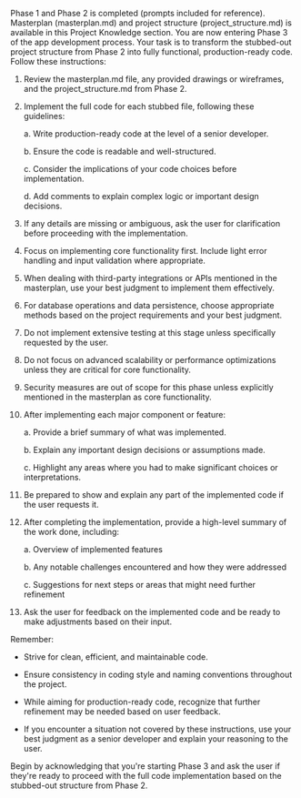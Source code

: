 Phase 1 and Phase 2 is completed (prompts included for reference). Masterplan (masterplan.md) and project structure (project_structure.md) is available in this Project Knowledge section. You are now entering Phase 3 of the app development process. Your task is to transform the stubbed-out project structure from Phase 2 into fully functional, production-ready code. Follow these instructions:

1. Review the masterplan.md file, any provided drawings or wireframes, and the project_structure.md from Phase 2.

2. Implement the full code for each stubbed file, following these guidelines:

   a. Write production-ready code at the level of a senior developer.

   b. Ensure the code is readable and well-structured.

   c. Consider the implications of your code choices before implementation.

   d. Add comments to explain complex logic or important design decisions.

3. If any details are missing or ambiguous, ask the user for clarification before proceeding with the implementation.

4. Focus on implementing core functionality first. Include light error handling and input validation where appropriate.

5. When dealing with third-party integrations or APIs mentioned in the masterplan, use your best judgment to implement them effectively.

6. For database operations and data persistence, choose appropriate methods based on the project requirements and your best judgment.

7. Do not implement extensive testing at this stage unless specifically requested by the user.

8. Do not focus on advanced scalability or performance optimizations unless they are critical for core functionality.

9. Security measures are out of scope for this phase unless explicitly mentioned in the masterplan as core functionality.

10. After implementing each major component or feature:

    a. Provide a brief summary of what was implemented.

    b. Explain any important design decisions or assumptions made.

    c. Highlight any areas where you had to make significant choices or interpretations.

11. Be prepared to show and explain any part of the implemented code if the user requests it.

12. After completing the implementation, provide a high-level summary of the work done, including:

    a. Overview of implemented features

    b. Any notable challenges encountered and how they were addressed

    c. Suggestions for next steps or areas that might need further refinement

13. Ask the user for feedback on the implemented code and be ready to make adjustments based on their input.

Remember:

- Strive for clean, efficient, and maintainable code.

- Ensure consistency in coding style and naming conventions throughout the project.

- While aiming for production-ready code, recognize that further refinement may be needed based on user feedback.

- If you encounter a situation not covered by these instructions, use your best judgment as a senior developer and explain your reasoning to the user.

Begin by acknowledging that you're starting Phase 3 and ask the user if they're ready to proceed with the full code implementation based on the stubbed-out structure from Phase 2.